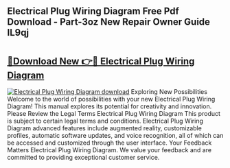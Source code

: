 ## Electrical Plug Wiring Diagram Free Pdf Download - Part-3oz New Repair Owner Guide IL9qj

# <h2><a href="http://dfph9z.blite.top/?on=Electrical+Plug+Wiring+Diagram">🔗Download New 👉🔴 Electrical Plug Wiring Diagram</a></h2>

[![Electrical Plug Wiring Diagram download](https://i.imgur.com/lujVjoI.png)](http://dfph9z.blite.top/?on=Electrical+Plug+Wiring+Diagram)
Exploring New Possibilities Welcome to the world of possibilities with your new Electrical Plug Wiring Diagram! This manual explores its potential for creativity and innovation. Please Review the Legal Terms Electrical Plug Wiring Diagram This product is subject to certain legal terms and conditions. Electrical Plug Wiring Diagram advanced features include augmented reality, customizable profiles, automatic software updates, and voice recognition, all of which can be accessed and customized through the user interface. Your Feedback Matters Electrical Plug Wiring Diagram. We value your feedback and are committed to providing exceptional customer service.
